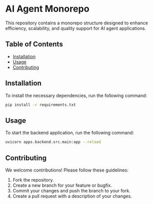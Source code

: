 # AI Agent Monorepo

This repository contains a monorepo structure designed to enhance efficiency, scalability, and quality support for AI agent applications.

## Table of Contents
- [Installation](#installation)
- [Usage](#usage)
- [Contributing](#contributing)

## Installation

To install the necessary dependencies, run the following command:

```bash
pip install -r requirements.txt
```

## Usage

To start the backend application, run the following command:

```bash
uvicorn apps.backend.src.main:app --reload
```

## Contributing

We welcome contributions! Please follow these guidelines:

1. Fork the repository.
2. Create a new branch for your feature or bugfix.
3. Commit your changes and push the branch to your fork.
4. Create a pull request with a description of your changes.

